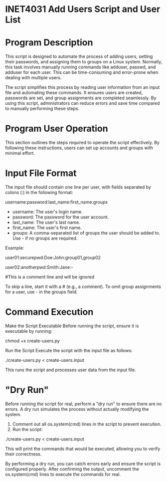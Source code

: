 # INET4031 Add Users Script and User List
# Program Description
This script is designed to automate the process of adding users, setting their passwords, and assigning them to groups on a Linux system. Normally, this task involves manually running commands like adduser, passwd, and adduser <username> <group> for each user. This can be time-consuming and error-prone when dealing with multiple users.

The script simplifies this process by reading user information from an input file and automating these commands. It ensures users are created, passwords are set, and group assignments are completed seamlessly. By using this script, administrators can reduce errors and save time compared to manually performing these steps.

# Program User Operation
This section outlines the steps required to operate the script effectively. By following these instructions, users can set up accounts and groups with minimal effort.

# Input File Format
The input file should contain one line per user, with fields separated by colons (:) in the following format:

username:password:last_name:first_name:groups

* username: The user's login name.
* password: The password for the user account.
* last_name: The user's last name.
* first_name: The user's first name.
* groups: A comma-separated list of groups the user should be added to. Use - if no groups are required.

Example:

user01:securepwd:Doe:John:group01,group02

user02:anotherpwd:Smith:Jane:-

#This is a comment line and will be ignored

To skip a line, start it with a # (e.g., a comment). To omit group assignments for a user, use - in the groups field.

# Command Execution
Make the Script Executable Before running the script, ensure it is executable by running:

chmod +x create-users.py

Run the Script Execute the script with the input file as follows:

./create-users.py < create-users.input

This runs the script and processes user data from the input file.

# "Dry Run"
Before running the script for real, perform a "dry run" to ensure there are no errors. A dry run simulates the process without actually modifying the system.

1. Comment out all os.system(cmd) lines in the script to prevent execution.
2. Run the script:

./create-users.py < create-users.input

This will print the commands that would be executed, allowing you to verify their correctness.

By performing a dry run, you can catch errors early and ensure the script is configured properly. After confirming the output, uncomment the os.system(cmd) lines to execute the commands for real.
